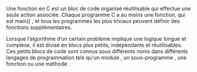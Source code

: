 Une fonction en C est un bloc de code organisé réutilisable qui effectue une seule action associée. Chaque programme C a au moins une fonction, qui est main() , et tous les programmes les plus triviaux peuvent définir des fonctions supplémentaires.

Lorsque l’algorithme d’un certain problème implique une logique longue et complexe, il est divisé en blocs plus petits, indépendants et réutilisables. Ces petits blocs de code sont connus sous différents noms dans différents langages de programmation tels qu'un module , un sous-programme , une fonction ou une méthode .
